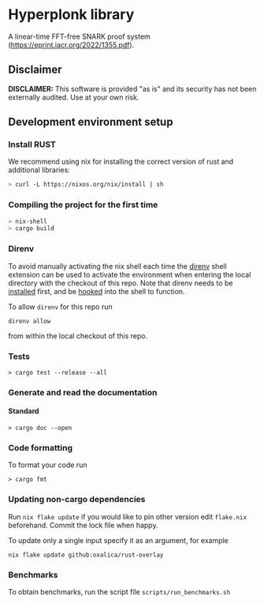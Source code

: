 # Hyperplonk library
A linear-time FFT-free SNARK proof system (https://eprint.iacr.org/2022/1355.pdf).

## Disclaimer

**DISCLAIMER:** This software is provided "as is" and its security has not been externally audited. Use at your own risk.

## Development environment setup

### Install RUST

We recommend using nix for installing the correct version of rust and
additional libraries:

```bash
> curl -L https://nixos.org/nix/install | sh
```

### Compiling the project for the first time

```bash
> nix-shell
> cargo build
```

### Direnv

To avoid manually activating the nix shell each time the
[direnv](https://direnv.net/) shell extension can be used to activate the
environment when entering the local directory with the checkout of this repo.
Note that direnv needs to be [installed](https://direnv.net/docs/installation.html) first, and be [hooked](https://direnv.net/docs/hook.html) into
the shell to function.

To allow `direnv` for this repo run

    direnv allow

from within the local checkout of this repo.

### Tests

```
> cargo test --release --all
```

### Generate and read the documentation

#### Standard

```
> cargo doc --open
```

### Code formatting

To format your code run

```
> cargo fmt
```

### Updating non-cargo dependencies

Run `nix flake update` if you would like to pin other version edit `flake.nix`
beforehand. Commit the lock file when happy.

To update only a single input specify it as an argument, for example

    nix flake update github:oxalica/rust-overlay

### Benchmarks

To obtain benchmarks, run the script file `scripts/run_benchmarks.sh`
